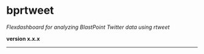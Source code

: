 # bprtweet

*Flexdashboard for analyzing BlastPoint Twitter data using rtweet*

**version x.x.x**

----------
